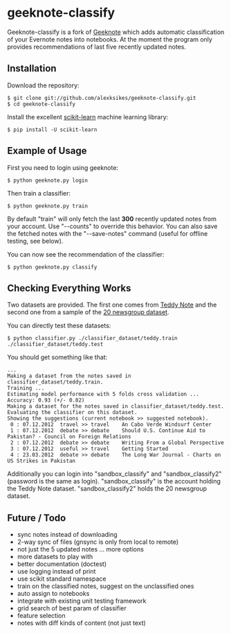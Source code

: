 geeknote-classify
=================

Geeknote-classify is a fork of [Geeknote][0] which adds automatic
classification of your Evernote notes into notebooks. At the moment the
program only provides recommendations of last five recently updated notes.

## Installation

Download the repository:

    $ git clone git://github.com/alexksikes/geeknote-classify.git
    $ cd geeknote-classify

Install the excellent [scikit-learn][2] machine learning library:

    $ pip install -U scikit-learn

## Example of Usage

First you need to login using geeknote:

    $ python geeknote.py login

Then train a classifier:

    $ python geeknote.py train
    
By default "train" will only fetch the last **300** recently updated notes from
your account. Use "--counts" to override this behavior. You can also save the
fetched notes with the "--save-notes" command (useful for offline testing, see
below).

You can now see the recommendation of the classifier:

    $ python geeknote.py classify

## Checking Everything Works

Two datasets are provided. The first one comes from [Teddy Note][3] and the
second one from a sample of the [20 newsgroup dataset][4].

You can directly test these datasets:

    $ python classifier.py ./classifier_dataset/teddy.train ./classifier_dataset/teddy.test
    
You should get something like that:

    ...
    Making a dataset from the notes saved in classifier_dataset/teddy.train.
    Training ...
    Estimating model performance with 5 folds cross validation ...
    Accuracy: 0.93 (+/- 0.02)
    Making a dataset for the notes saved in classifier_dataset/teddy.test.
    Evaluating the classifier on this dataset.
    Showing the suggestions (current notebook >> suggested notebook).
     0 : 07.12.2012  travel >> travel    An Cabo Verde Windsurf Center
     1 : 07.12.2012  debate >> debate    Should U.S. Continue Aid to Pakistan? - Council on Foreign Relations
     2 : 07.12.2012  debate >> debate    Writing From a Global Perspective
     3 : 07.12.2012  useful >> travel    Getting Started
     4 : 23.03.2012  debate >> debate    The Long War Journal - Charts on US Strikes in Pakistan
    
Additionally you can login into "sandbox_classify" and "sandbox_classify2"
(password is the same as login). "sandbox_classify" is the account holding the
Teddy Note dataset. "sandbox_classify2" holds the 20 newsgroup dataset.

## Future / Todo

- sync notes instead of downloading
- 2-way sync of files (gnsync is only from local to remote)
- not just the 5 updated notes ... more options
- more datasets to play with
- better documentation (doctest)
- use logging instead of print
- use scikit standard namespace
- train on the classified notes, suggest on the unclassified ones
- auto assign to notebooks
- integrate with existing unit testing framework
- grid search of best param of classifier
- feature selection
- notes with diff kinds of content (not just text)

[0]: http://www.geeknote.me/
[1]: http://www.geeknote.me/install/
[2]: http://scikit-learn.org/
[3]: http://notedev.com/teddy/
[4]: http://qwone.com/~jason/20Newsgroups/
